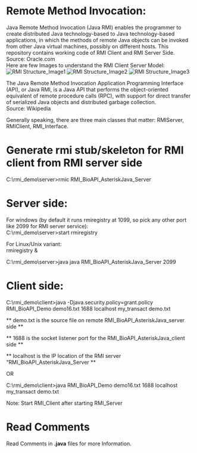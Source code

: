 Remote Method Invocation:
=========================
Java Remote Method Invocation (Java RMI) enables the programmer to create distributed Java technology-based 
to Java technology-based applications, in which the methods of remote Java objects can be invoked from 
other Java virtual machines, possibly on different hosts. This repository contains working code of  RMI 
Client and RMI Server Side.<br>
Source: Oracle.com <br>
Here are few Images to understand the RMI Client Server Model:
<img src="http://upload.wikimedia.org/wikipedia/commons/thumb/b/ba/RMI-Stubs-Skeletons.svg/798px-RMI-Stubs-Skeletons.svg.png" alt="RMI Structure_Image1" width="" height="">
<img src="http://i2.ytimg.com/vi/ILeAeFZOkMI/hqdefault.jpg?feature=og" alt="RMI Structure_Image2" width="" height="">
<img src="http://lycog.com/wp-content/uploads/2011/03/java-rmi-overview.png" alt="RMI Structure_Image3" width="" height="">

The Java Remote Method Invocation Application Programming Interface (API), or Java RMI, is a Java API 
that performs the object-oriented equivalent of remote procedure calls (RPC), with support for direct 
transfer of serialized Java objects and distributed garbage collection. <br>
Source: Wikipedia<br>

Generally speaking, there are three main classes that matter: RMIServer, RMIClient, RMI_Interface.

Generate rmi stub/skeleton for RMI client from RMI server side
==============================================================
C:\rmi_demo\server>rmic RMI_BioAPI_AsteriskJava_Server

Server side:
============
For windows (by default it runs rmiregistry at 1099, so pick any other port like 2099 for RMI server service): <br>
C:\rmi_demo\server>start rmiregistry <br>

For Linux/Unix variant: <br>
rmiregistry & <br>

C:\rmi_demo\server>java java RMI_BioAPI_AsteriskJava_Server 2099 <br>

Client side: 
============
C:\rmi_demo\client>java -Djava.security.policy=grant.policy RMI_BioAPI_Demo demo16.txt 1688  localhost my_transact demo.txt <br>

** demo.txt is the source file on remote RMI_BioAPI_AsteriskJava_server side **    <br>

** 1688 is the socket listener port for the RMI_BioAPI_AsteriskJava_client side **  <br>

** localhost is the IP location of the RMI server "RMI_BioAPI_AsteriskJava_Server **  <br>

OR <br>

C:\rmi_demo\client>java RMI_BioAPI_Demo demo16.txt 1688  localhost my_transact demo.txt <br>

Note: Start RMI_Client after starting RMI_Server

Read Comments
=============
Read Comments in <b>.java</b> files for more Information.
